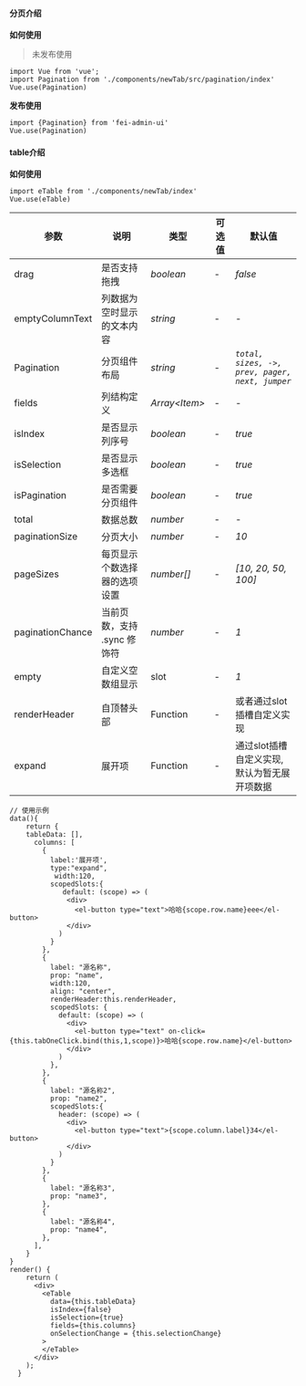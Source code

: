 <!--
 * @Author: zhoulf
 * @FilePath: /testvue/src/components/newTab/src/README.md
 * @Date: 2021-12-16 16:14:27
 * @LastEditors: zhoulf
 * @LastEditTime: 2021-12-16 16:30:58
 * @Description: 
-->
#### 分页介绍
**如何使用**
>未发布使用
```
import Vue from 'vue';
import Pagination from './components/newTab/src/pagination/index'
Vue.use(Pagination)
```
**发布使用**
```
import {Pagination} from 'fei-admin-ui'
Vue.use(Pagination)
```
#### table介绍
**如何使用**
```
import eTable from './components/newTab/index'
Vue.use(eTable)
```

| 参数          | 说明     | 类型     | 可选值 | 默认值    |
| ------------- | -------- | -------- | ----------|--------- |
drag | 是否支持拖拽 | _boolean_ | - | _false_ |
emptyColumnText | 列数据为空时显示的文本内容 | _string_ | - | - |
Pagination | 分页组件布局 | _string_ | - | _`total, sizes, ->, prev, pager, next, jumper`_ |
fields | 列结构定义 | _Array<_Item_>_ | - | - |
isIndex | 是否显示列序号 | _boolean_ | - | _true_ |
isSelection | 是否显示多选框 | _boolean_ | - | _true_ |
isPagination | 是否需要分页组件 | _boolean_ | - | _true_ |
total | 数据总数 | _number_ | - | - |
paginationSize | 分页大小 | _number_ | - | _10_ |
pageSizes | 每页显示个数选择器的选项设置 | _number[]_ | - | _[10, 20, 50, 100]_ |
paginationChance | 当前页数，支持 .sync 修饰符 | _number_ | - | _1_ |
empty | 自定义空数组显示 | slot | - | _1_ |
renderHeader | 自顶替头部 | Function  | - | 或者通过slot插槽自定义实现 |
expand | 展开项 | Function | - | 通过slot插槽自定义实现,默认为暂无展开项数据


```
// 使用示例
data(){
    return {
    tableData: [],
      columns: [
        {
          label:'展开项',
          type:"expand",
           width:120,
          scopedSlots:{
             default: (scope) => (
              <div>
                <el-button type="text">哈哈{scope.row.name}eee</el-button>
              </div>
            )
          }
        },
        {
          label: "源名称",
          prop: "name",
          width:120,
          align: "center",
          renderHeader:this.renderHeader,
          scopedSlots: {
            default: (scope) => (
              <div>
                <el-button type="text" on-click={this.tabOneClick.bind(this,1,scope)}>哈哈{scope.row.name}</el-button>
              </div>
            )
          },
        },
        {
          label: "源名称2",
          prop: "name2",
          scopedSlots:{
            header: (scope) => (
              <div>
                <el-button type="text">{scope.column.label}34</el-button>
              </div>
            )
          }
        },
        {
          label: "源名称3",
          prop: "name3",
        },
        {
          label: "源名称4",
          prop: "name4",
        },
      ],
    }
}
render() {
    return (
      <div>
        <eTable
          data={this.tableData}
          isIndex={false}
          isSelection={true}
          fields={this.columns}
          onSelectionChange = {this.selectionChange}
        >
        </eTable>
      </div>
    );
  }
```